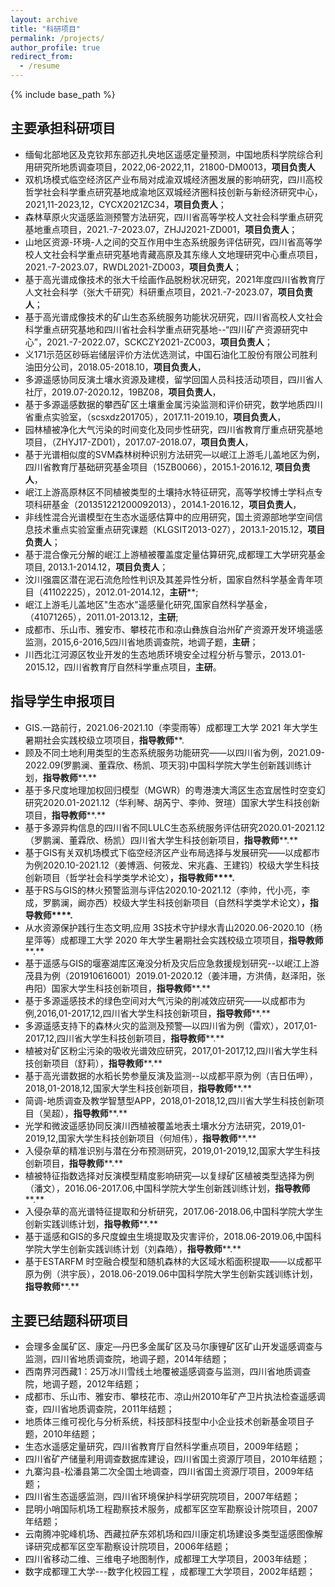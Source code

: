 ```yaml
---
layout: archive
title: "科研项目"
permalink: /projects/
author_profile: true
redirect_from:
  - /resume
---
```


{% include base_path %}

## 主要承担科研项目
- 缅甸北部地区及克钦邦东部迈扎央地区遥感定量预测，中国地质科学院综合利用研究所地质调查项目，2022,06-2022,11，21800-DM0013，**项目负责人**
- 双机场模式临空经济区产业布局对成渝双城经济圈发展的影响研究，四川高校哲学社会科学重点研究基地成渝地区双城经济圈科技创新与新经济研究中心，2021,11-2023,12，CYCX2021ZC34，**项目负责人**；
- 森林草原火灾遥感监测预警方法研究，四川省高等学校人文社会科学重点研究基地重点项目，2021.-7-2023.07，ZHJJ2021-ZD001，**项目负责人**；
- 山地区资源-环境-人之间的交互作用中生态系统服务评估研究，四川省高等学校人文社会科学重点研究基地青藏高原及其东缘人文地理研究中心重点项目，2021.-7-2023.07，RWDL2021-ZD003，**项目负责人**；
- 基于高光谱成像技术的张大千绘画作品脱粉状况研究，2021年度四川省教育厅人文社会科学（张大千研究）科研重点项目，2021.-7-2023.07，**项目负责人**；
- 基于高光谱成像技术的矿山生态系统服务功能状况研究，四川省高校人文社会科学重点研究基地和四川省社会科学重点研究基地--“四川矿产资源研究中心”，2021.-7-2022.07，SCKCZY2021-ZC003，**项目负责人**；
- 义171示范区砂砾岩储层评价方法优选测试，中国石油化工股份有限公司胜利油田分公司，2018.05-2018.10，**项目负责人**，
- 多源遥感协同反演土壤水资源及建模，留学回国人员科技活动项目，四川省人社厅，2019.07-2020.12，19BZ08，**项目负责人**，
- 基于多源遥感数据的攀西矿区土壤重金属污染监测和评价研究，数学地质四川省重点实验室，（scsxdz201705），2017.11-2019.10，**项目负责人**，
- 园林植被净化大气污染的时间变化及同步性研究，四川省教育厅重点研究基地项目，（ZHYJ17-ZD01），2017.07-2018.07，**项目负责人**，
- 基于光谱相似度的SVM森林树种识别方法研究—以岷江上游毛儿盖地区为例，四川省教育厅基础研究基金项目（15ZB0066），2015.1-2016.12, **项目负责人**，
- 岷江上游高原林区不同植被类型的土壤持水特征研究，高等学校博士学科点专项科研基金（201351221200092013），2014.1-2016.12，**项目负责人**， 
- 非线性混合光谱模型在生态水遥感估算中的应用研究，国土资源部地学空间信息技术重点实验室重点研究课题（KLGSIT2013-027），2013.1-2015.12，**项目负责人**；
- 基于混合像元分解的岷江上游植被覆盖度定量估算研究,成都理工大学研究基金项目, 2013.1-2014.12，**项目负责人**；
- 汶川强震区潜在泥石流危险性判识及其差异性分析，国家自然科学基金青年项目（41102225），2012.01-2014.12，**主研****;
- 岷江上游毛儿盖地区"生态水"遥感量化研究,国家自然科学基金，（41071265），2011.01-2013.12，**主研**;
- 成都市、乐山市、雅安市、攀枝花市和凉山彝族自治州矿产资源开发环境遥感监测，2015,6-2016,5四川省地质调查院，地调子题，**主研**；
- 川西北江河源区牧业开发的生态地质环境安全过程分析与警示，2013.01-2015.12，四川省教育厅自然科学重点项目，**主研**。



## 指导学生申报项目
- GIS.一路前行，2021.06-2021.10（李雯雨等）成都理工大学 2021 年大学生暑期社会实践校级立项项目，**指导教师****.
- 顾及不同土地利用类型的生态系统服务功能研究——以四川省为例，2021.09-2022.09(罗鹏澜、董霖欣、杨凯、项天羽)中国科学院大学生创新践训练计划，**指导教师****.**
- 基于多尺度地理加权回归模型（MGWR）的粤港澳大湾区生态宜居性时空变幻研究2020.01-2021.12（华利琴、胡芮宁、李帅、贺瑄）国家大学生科技创新项目，**指导教师****.**
- 基于多源异构信息的四川省不同LULC生态系统服务评估研究2020.01-2021.12（罗鹏澜、董霖欣、杨凯）四川省大学生科技创新项目，**指导教师****.**
- 基于GIS有关双机场模式下临空经济区产业布局选择与发展研究——以成都市为例2020.10-2021.12（姜博涵、何筱龙、宋兆鑫、王建钧）校级大学生科技创新项目（哲学社会科学类学术论文）**，指导教师****.**
- 基于RS与GIS的林火预警监测与评估2020.10-2021.12（李帅，代小亮，李成，罗鹏澜，阚亦西）校级大学生科技创新项目（自然科学类学术论文）**，指导教师****.**
- 从水资源保护践行生态文明,应用 3S技术守护绿水青山2020.06-2020.10（杨星萍等）成都理工大学 2020 年大学生暑期社会实践校级立项项目，**指导教师****.**
- 基于遥感与GIS的堰塞湖库区淹没分析及灾后应急救援规划研究--以岷江上游茂县为例（201910616001）2019.01-2020.12（姜沣珊，方洪倩，赵泽阳，张冉阳）国家大学生科技创新项目，**指导教师****.**
- 基于多源遥感技术的绿色空间对大气污染的削减效应研究——以成都市为例,2016,01-2017,12,四川省大学生科技创新项目，**指导教师****.**
- 多源遥感支持下的森林火灾的监测及预警—以四川省为例（雷欢），2017,01-2017,12,四川省大学生科技创新项目，**指导教师****.**
- 植被对矿区粉尘污染的吸收光谱效应研究，2017,01-2017,12,四川省大学生科技创新项目（舒莉），**指导教师****.**
- 基于高光谱数据的水稻长势参量反演及监测--以成都平原为例（吉日伍呷），2018,01-2018,12,国家大学生科技创新项目，**指导教师****.**
- 简调-地质调查及教学智慧型APP，2018,01-2018,12,四川省大学生科技创新项目（吴超），**指导教师****.**
- 光学和微波遥感协同反演川西植被覆盖地表土壤水分方法研究，2019,01-2019,12,国家大学生科技创新项目（何旭伟），**指导教师****.**
- 入侵杂草的精准识别与潜在分布预测研究，2019,01-2019,12,国家大学生科技创新项目，**指导教师****.**
- 植被特征指数选择对反演模型精度影响研究—以复绿矿区植被类型选择为例（潘文），2016.06-2017.06,中国科学院大学生创新践训练计划，**指导教师****.**
- 入侵杂草的高光谱特征提取和分析研究，2017.06-2018.06,中国科学院大学生创新实践训练计划，**指导教师****.**
- 基于遥感和GIS的多尺度蝗虫生境提取及灾害评价，2018.06-2019.06,中国科学院大学生创新实践训练计划（刘森皓），**指导教师****.**
- 基于ESTARFM 时空融合模型和随机森林的大区域水稻面积提取——以成都平原为例（洪宇辰），2018.06-2019.06中国科学院大学生创新实践训练计划，**指导教师****.**



## 主要已结题科研项目
* 会理多金属矿区、康定—丹巴多金属矿区及马尔康锂矿区矿山开发遥感调查与监测，四川省地质调查院，地调子题，2014年结题；
* 西南界河西藏1：25万冰川雪线土地覆被遥感调查与监测，四川省地质调查院，地调子题，2012年结题；
* 成都市、乐山市、雅安市、攀枝花市、凉山州2010年矿产卫片执法检查遥感调查，四川省地质调查院，2011年结题；
* 地质体三维可视化与分析系统，科技部科技型中小企业技术创新基金项目子题，2010年结题；
* 生态水遥感定量研究，四川省教育厅自然科学重点项目，2009年结题；
* 四川省矿产储量利用调查数据库建设，四川省国土资源厅项目，2010年结题；
* 九寨沟县-松潘县第二次全国土地调查，四川省国土资源厅项目，2009年结题；
* 四川省生态遥感监测，四川省环境保护科学研究院项目，2007年结题；
* 昆明小哨国际机场工程勘察技术服务，成都军区空军勘察设计院项目，2007年结题；
* 云南腾冲驼峰机场、西藏拉萨东郊机场和四川康定机场建设多类型遥感图像解译研究成都军区空军勘察设计院项目，2006年结题；
* 四川省移动二维、三维电子地图制作，成都理工大学项目，2003年结题；
* 数字成都理工大学---数字化校园工程   ，成都理工大学项目，2002年结题；
